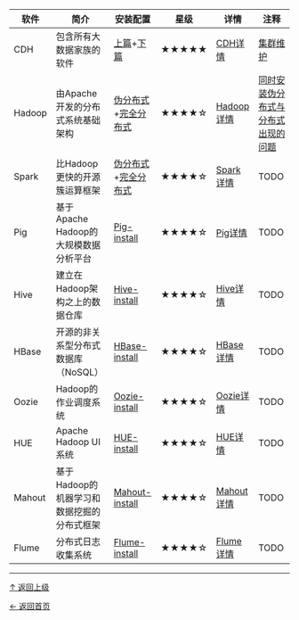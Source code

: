 
|软件|简介|安装配置|星级|详情|注释|
|---|---|---|---|---|---|
|CDH|包含所有大数据家族的软件|[上篇](CDH/CDH-install-1.md)+[下篇](CDH/CDH-install-2.md)|★★★★★|[CDH详情](CDH/CDH.md)|[集群维护](CDH/CDH-maintainance.md)|
|Hadoop|由Apache开发的分布式系统基础架构|[伪分布式](Hadoop/Hadoop-install-pseudo-distributed.md)+[完全分布式](Hadoop/Hadoop-install-fully-distributed.md)|★★★★☆|[Hadoop详情](Hadoop/Hadoop.md)|[同时安装伪分布式与分布式出现的问题](Hadoop/Hadoop-error.md)|  
|Spark|比Hadoop更快的开源簇运算框架|[伪分布式](Spark/Spark-install-pseudo-distributed.md)+[完全分布式](Spark/Spark-install-fully-distributed.md)|★★★★☆|[Spark详情](Spark/Spark.md)|TODO|  
|Pig|基于Apache Hadoop的大规模数据分析平台|[Pig-install](Pig/Pig-install.md)|★★★★☆|[Pig详情](Pig/Pig.md)|TODO|  
|Hive|建立在Hadoop架构之上的数据仓库|[Hive-install](Hive/Hive-install.md)|★★★★☆|[Hive详情](Hive/Hive.md)|TODO|
|HBase|开源的非关系型分布式数据库（NoSQL）|[HBase-install](HBase/HBase-install.md)|★★★★☆|[HBase详情](HBase/HBase.md)|TODO|
|Oozie|Hadoop的作业调度系统|[Oozie-install](Oozie/Oozie-install.md)|★★★★☆|[Oozie详情](Oozie/Oozie.md)|TODO|
|HUE|Apache Hadoop UI系统|[HUE-install](HUE/HUE-install.md)|★★★★☆|[HUE详情](HUE/HUE.md)|TODO|
|Mahout|基于Hadoop的机器学习和数据挖掘的分布式框架|[Mahout-install](Mahout/Mahout-install.md)|★★★★☆|[Mahout详情](Mahout/Mahout.md)|TODO|
|Flume| 分布式日志收集系统|[Flume-install](Flume/Flume-install.md)|★★★★☆|[Flume详情](Flume/Flume.md)|TODO|

----
[↑ 返回上级](https://github.com/asin929/linux-software)

[← 返回首页](https://github.com/asin929/linux-software)
